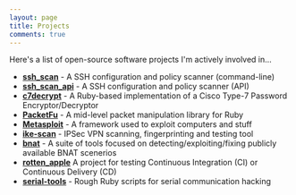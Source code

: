 ```yaml
---
layout: page
title: Projects
comments: true
---
```


Here's a list of open-source software projects I'm actively involved in...

- **[ssh_scan](https://github.com/mozilla/ssh_scan)** - A SSH configuration and policy scanner (command-line)
- **[ssh_scan_api](https://github.com/mozilla/ssh_scan_api)** - A SSH configuration and policy scanner (API)
- **[c7decrypt](https://github.com/claudijd/c7decrypt)** - A Ruby-based implementation of a Cisco Type-7 Password Encryptor/Decryptor
- **[PacketFu](https://github.com/packetfu/packetfu)** - A mid-level packet manipulation library for Ruby
- **[Metasploit](https://github.com/rapid7/metasploit-framework)** - A framework used to exploit computers and stuff
- **[ike-scan](https://github.com/royhills/ike-scan)** - IPSec VPN scanning, fingerprinting and testing tool
- **[bnat](https://github.com/claudijd/bnat)** - A suite of tools focused on detecting/exploiting/fixing publicly available BNAT scenerios
- **[rotten_apple](https://github.com/claudijd/rotten_apple)** A project for testing Continuous Integration (CI) or Continuous Delivery (CD)
- **[serial-tools](https://github.com/claudijd/rotten_apple)** - Rough Ruby scripts for serial communication hacking
